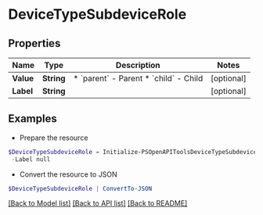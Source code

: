 # DeviceTypeSubdeviceRole
## Properties

Name | Type | Description | Notes
------------ | ------------- | ------------- | -------------
**Value** | **String** | * &#x60;parent&#x60; - Parent * &#x60;child&#x60; - Child | [optional] 
**Label** | **String** |  | [optional] 

## Examples

- Prepare the resource
```powershell
$DeviceTypeSubdeviceRole = Initialize-PSOpenAPIToolsDeviceTypeSubdeviceRole  -Value null `
 -Label null
```

- Convert the resource to JSON
```powershell
$DeviceTypeSubdeviceRole | ConvertTo-JSON
```

[[Back to Model list]](../README.md#documentation-for-models) [[Back to API list]](../README.md#documentation-for-api-endpoints) [[Back to README]](../README.md)

